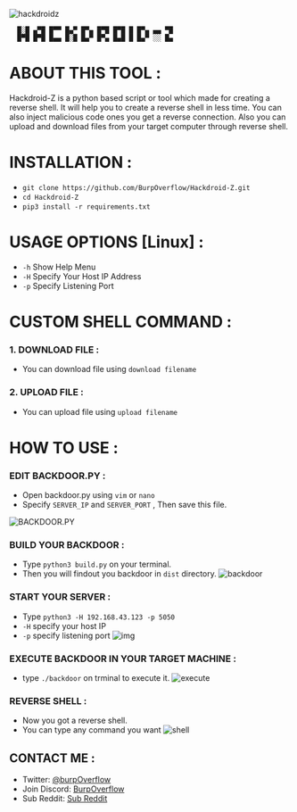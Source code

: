 ![hackdroidz](https://img.shields.io/badge/tool-hackdroidZ-brightgreen?style=for-the-badge&logo=github)


```
  █░█ ▄▀█ █▀▀ █▄▀ █▀▄ █▀█ █▀█ █ █▀▄ ▄▄ ▀█
  █▀█ █▀█ █▄▄ █░█ █▄▀ █▀▄ █▄█ █ █▄▀ ░░ █▄
```

# ABOUT THIS TOOL :
Hackdroid-Z is a python based script or tool which made for creating a reverse shell. It will help you to create a reverse shell in less time. You can also inject malicious code ones you get a reverse connection. Also you can upload and download files from your target computer through reverse shell.

# INSTALLATION :
- `git clone https://github.com/BurpOverflow/Hackdroid-Z.git`
- `cd Hackdroid-Z`
- `pip3 install -r requirements.txt`

# USAGE OPTIONS [Linux] :
- `-h` Show Help Menu
- `-H` Specify Your Host IP Address
- `-p` Specify Listening Port

# CUSTOM SHELL COMMAND : 
### 1. DOWNLOAD FILE : 
- You can download file using `download filename`
### 2. UPLOAD FILE : 
- You can upload file using `upload filename`

# HOW TO USE : 

### EDIT BACKDOOR.PY : 
- Open backdoor.py using `vim` or `nano`
- Specify `SERVER_IP` and `SERVER_PORT` , Then save this file.

![BACKDOOR.PY](https://miro.medium.com/max/2127/1*C2sd2SfbeWHzX60jIivxaw.png)

### BUILD YOUR BACKDOOR : 
- Type `python3 build.py` on your terminal.
- Then you will findout you backdoor in `dist` directory.
![backdoor](https://miro.medium.com/max/2127/1*NGxTdHqj2CrDAIkLbXWgKA.png)

### START YOUR SERVER : 
- Type `python3 -H 192.168.43.123 -p 5050`
- `-H` specify your host IP
- `-p` specify listening port
![img](https://miro.medium.com/max/2076/1*6bmWB42nDi3Yz9--rH1rXA.png)

### EXECUTE BACKDOOR IN YOUR TARGET MACHINE : 
- type `./backdoor` on trminal to execute it.
![execute](https://miro.medium.com/max/2127/1*MZrJFvpLBN38bjaYb0Gocg.png)

### REVERSE SHELL : 
- Now you got a reverse shell.
- You can type any command you want
![shell](https://miro.medium.com/max/2076/1*KU3PxN-jzazuviBDjQdvAg.png)

## CONTACT ME : 
- Twitter: [@burpOverflow](https://twitter.com/BurpOverflow/)
- Join Discord: [BurpOverflow](https://discord.gg/UWU8NKmayp)
- Sub Reddit: [Sub Reddit](https://www.reddit.com/r/burpOverflow/)

